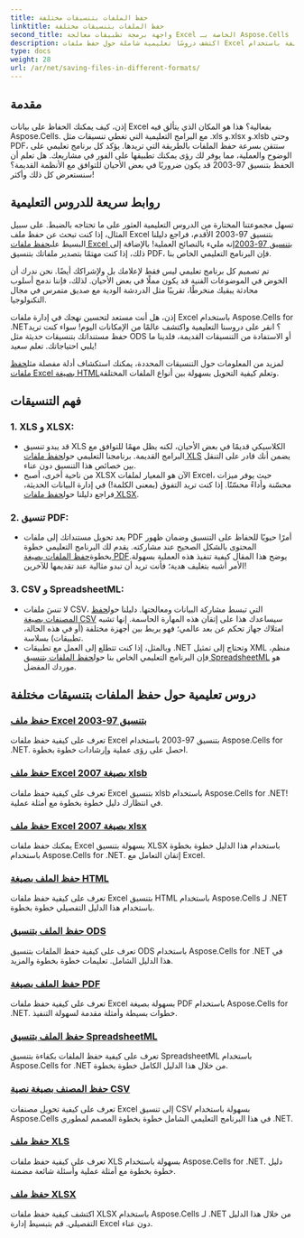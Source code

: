 ```yaml
---
title: حفظ الملفات بتنسيقات مختلفة
linktitle: حفظ الملفات بتنسيقات مختلفة
second_title: واجهة برمجة تطبيقات معالجة Excel الخاصة بـ Aspose.Cells .NET
description: اكتشف دروسًا تعليمية شاملة حول حفظ ملفات Excel بتنسيقات مختلفة باستخدام Aspose.Cells for .NET. عزز مهاراتك في استخدام Excel.
type: docs
weight: 28
url: /ar/net/saving-files-in-different-formats/
---
```

## مقدمة

إذن، كيف يمكنك الحفاظ على بيانات Excel بفعالية؟ هذا هو المكان الذي يتألق فيه Aspose.Cells. مع البرامج التعليمية التي تغطي تنسيقات مثل .xls و.xlsx و.xlsb وحتى PDF، ستتقن بسرعة حفظ الملفات بالطريقة التي تريدها. يؤكد كل برنامج تعليمي على الوضوح والعملية، مما يوفر لك رؤى يمكنك تطبيقها على الفور في مشاريعك. هل تعلم أن الحفظ بتنسيق 97-2003 قد يكون ضروريًا في بعض الأحيان للتوافق مع الأنظمة القديمة؟ سنستعرض كل ذلك وأكثر!

## روابط سريعة للدروس التعليمية
تسهل مجموعتنا المختارة من الدروس التعليمية العثور على ما تحتاجه بالضبط. على سبيل المثال، إذا كنت تبحث عن حفظ ملف Excel بتنسيق 97-2003 الأقدم، فراجع دليلنا البسيط على[حفظ ملفات Excel بتنسيق 97-2003](./save-excel-file-in-97-2003-format/)إنه مليء بالنصائح العملية! بالإضافة إلى ذلك، إذا كنت مهتمًا بتصدير ملفاتك بتنسيق PDF، فإن البرنامج التعليمي الخاص بنا.

تم تصميم كل برنامج تعليمي ليس فقط لإعلامك بل ولإشراكك أيضًا. نحن ندرك أن الخوض في الموضوعات الفنية قد يكون مملًا في بعض الأحيان. لذلك، فإننا ندمج أسلوب محادثة يبقيك منخرطًا، تقريبًا مثل الدردشة الودية مع صديق متمرس في مجال التكنولوجيا.

إذن، هل أنت مستعد لتحسين نهجك في إدارة ملفات Excel باستخدام Aspose.Cells for .NET؟ انقر على دروسنا التعليمية واكتشف عالمًا من الإمكانات اليوم! سواء كنت تريد حفظ مستنداتك بتنسيقات حديثة مثل ODS أو الاستفادة من التنسيقات القديمة، فلدينا ما يلبي احتياجاتك. تعلم سعيد! 

لمزيد من المعلومات حول التنسيقات المحددة، يمكنك استكشاف أدلة مفصلة مثل[حفظ ملفات Excel بصيغة HTML](./save-file-in-html-format/)وتعلم كيفية التحويل بسهولة بين أنواع الملفات المختلفة.

## فهم التنسيقات

### 1. XLS و XLSX: 
-  قد يبدو تنسيق XLS الكلاسيكي قديمًا في بعض الأحيان، لكنه يظل مهمًا للتوافق مع البرامج القديمة. برنامجنا التعليمي حول[حفظ ملفات XLS](./save-xls-file/) يضمن أنك قادر على التنقل بين خصائص هذا التنسيق دون عناء. 
-  من ناحية أخرى، أصبح XLSX الآن هو المعيار لملفات Excel، حيث يوفر ميزات محسّنة وأداءً محسّنًا. إذا كنت تريد التفوق (بمعنى الكلمة!) في إدارة البيانات الحديثة، فراجع دليلنا حول[حفظ ملفات XLSX](./save-xlsx-file/).

### 2. تنسيق PDF:
-  يعد تحويل مستنداتك إلى ملفات PDF أمرًا حيويًا للحفاظ على التنسيق وضمان ظهور المحتوى بالشكل الصحيح عند مشاركته. يقدم لك البرنامج التعليمي خطوة بخطوة[حفظ الملفات بصيغة PDF](./save-file-in-pdf-format/)يوضح هذا المقال كيفية تنفيذ هذه العملية بسهولة. الأمر أشبه بتغليف هدية؛ فأنت تريد أن تبدو مثالية عند تقديمها للآخرين!

### 3. CSV و SpreadsheetML:
-  لا تنسَ ملفات CSV، التي تبسط مشاركة البيانات ومعالجتها. دليلنا حول[حفظ المصنفات بصيغة CSV](./save-workbook-to-text-csv-format/) سيساعدك هذا على إتقان هذه المهارة الحاسمة. إنها تشبه امتلاك جهاز تحكم عن بعد عالمي؛ فهو يربط بين أجهزة مختلفة (أو في هذه الحالة، تطبيقات) بسلاسة.
-  وبالمثل، إذا كنت تتطلع إلى العمل مع تطبيقات .NET وتحتاج إلى تمثيل XML منظم، فإن البرنامج التعليمي الخاص بنا حول[حفظ الملفات بتنسيق SpreadsheetML](./save-file-in-spreadsheetml-format/) هو موردك المفضل.

## دروس تعليمية حول حفظ الملفات بتنسيقات مختلفة
### [حفظ ملف Excel بتنسيق 97-2003](./save-excel-file-in-97-2003-format/)
تعرف على كيفية حفظ ملفات Excel بتنسيق 97-2003 باستخدام Aspose.Cells for .NET. احصل على رؤى عملية وإرشادات خطوة بخطوة.
### [حفظ ملف Excel بصيغة 2007 xlsb](./save-excel-file-in-2007-xlsb-format/)
تعرف على كيفية حفظ ملفات Excel بتنسيق xlsb باستخدام Aspose.Cells for .NET! في انتظارك دليل خطوة بخطوة مع أمثلة عملية.
### [حفظ ملف Excel بصيغة 2007 xlsx](./save-excel-file-in-2007-xlsx-format/)
يمكنك حفظ ملفات Excel بسهولة بتنسيق XLSX باستخدام هذا الدليل خطوة بخطوة باستخدام Aspose.Cells for .NET. إتقان التعامل مع Excel.
### [حفظ الملف بصيغة HTML](./save-file-in-html-format/)
تعرف على كيفية حفظ ملفات Excel بتنسيق HTML باستخدام Aspose.Cells لـ .NET باستخدام هذا الدليل التفصيلي خطوة بخطوة.
### [حفظ الملف بتنسيق ODS](./save-file-in-ods-format/)
تعرف على كيفية حفظ الملفات بتنسيق ODS باستخدام Aspose.Cells for .NET في هذا الدليل الشامل. تعليمات خطوة بخطوة والمزيد.
### [حفظ الملف بصيغة PDF](./save-file-in-pdf-format/)
تعرف على كيفية حفظ ملفات Excel بسهولة بصيغة PDF باستخدام Aspose.Cells for .NET. خطوات بسيطة وأمثلة مقدمة لسهولة التنفيذ.
### [حفظ الملف بتنسيق SpreadsheetML](./save-file-in-spreadsheetml-format/)
تعرف على كيفية حفظ الملفات بكفاءة بتنسيق SpreadsheetML باستخدام Aspose.Cells for .NET من خلال هذا الدليل الكامل خطوة بخطوة.
### [حفظ المصنف بصيغة نصية CSV](./save-workbook-to-text-csv-format/)
تعرف على كيفية تحويل مصنفات Excel إلى تنسيق CSV بسهولة باستخدام Aspose.Cells في هذا البرنامج التعليمي الشامل خطوة بخطوة المصمم لمطوري .NET.
### [حفظ ملف XLS](./save-xls-file/)
تعرف على كيفية حفظ ملفات XLS بسهولة باستخدام Aspose.Cells for .NET. دليل خطوة بخطوة مع أمثلة عملية وأسئلة شائعة مضمنة.
### [حفظ ملف XLSX](./save-xlsx-file/)
اكتشف كيفية حفظ ملفات XLSX باستخدام Aspose.Cells لـ .NET من خلال هذا الدليل التفصيلي. قم بتبسيط إدارة Excel دون عناء.